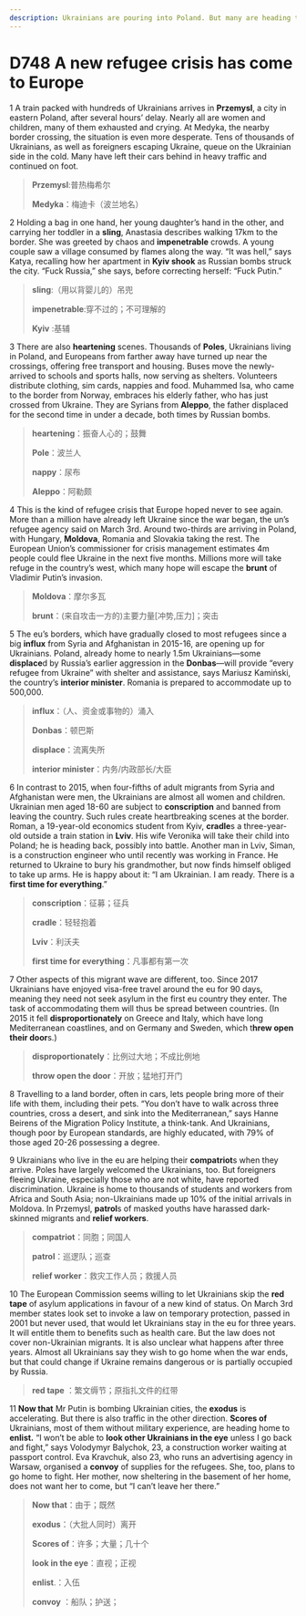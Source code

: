 ```yaml
---
description: Ukrainians are pouring into Poland. But many are heading the other way, to fight
---
```


# D748 A new refugee crisis has come to Europe
1 A train packed with hundreds of Ukrainians arrives in **Przemysl**, a city in eastern Poland, after several hours’ delay. Nearly all are women and children, many of them exhausted and crying. At Medyka, the nearby border crossing, the situation is even more desperate. Tens of thousands of Ukrainians, as well as foreigners escaping Ukraine, queue on the Ukrainian side in the cold. Many have left their cars behind in heavy traffic and continued on foot.

> **Przemysl**:普热梅希尔
>
> **Medyka**：梅迪卡（波兰地名）
>

2 Holding a bag in one hand, her young daughter’s hand in the other, and carrying her toddler in a **sling**, Anastasia describes walking 17km to the border. She was greeted by chaos and **impenetrable** crowds. A young couple saw a village consumed by flames along the way. “It was hell,” says Katya, recalling how her apartment in **Kyiv shook** as Russian bombs struck the city. “Fuck Russia,” she says, before correcting herself: “Fuck Putin.”

> **sling**:（用以背婴儿的）吊兜
>
> **impenetrable**:穿不过的；不可理解的
>
> **Kyiv** :基辅
>

3 There are also **heartening** scenes. Thousands of **Poles**, Ukrainians living in Poland, and Europeans from farther away have turned up near the crossings, offering free transport and housing. Buses move the newly-arrived to schools and sports halls, now serving as shelters. Volunteers distribute clothing, sim cards, nappies and food. Muhammed Isa, who came to the border from Norway, embraces his elderly father, who has just crossed from Ukraine. They are Syrians from **Aleppo**, the father displaced for the second time in under a decade, both times by Russian bombs.

> **heartening**：振奋人心的；鼓舞
>
> **Pole**：波兰人
>
> **nappy**：尿布
>
> **Aleppo**：阿勒颇
>

4 This is the kind of refugee crisis that Europe hoped never to see again. More than a million have already left Ukraine since the war began, the un’s refugee agency said on March 3rd. Around two-thirds are arriving in Poland, with Hungary, **Moldova**, Romania and Slovakia taking the rest. The European Union’s commissioner for crisis management estimates 4m people could flee Ukraine in the next five months. Millions more will take refuge in the country’s west, which many hope will escape the **brunt** of Vladimir Putin’s invasion.

> **Moldova**：摩尔多瓦
>
> **brunt**：(来自攻击一方的)主要力量[冲势,压力]；突击
>

5 The eu’s borders, which have gradually closed to most refugees since a big **influx** from Syria and Afghanistan in 2015-16, are opening up for Ukrainians. Poland, already home to nearly 1.5m Ukrainians—some **displace**d by Russia’s earlier aggression in the **Donbas**—will provide “every refugee from Ukraine” with shelter and assistance, says Mariusz Kamiński, the country’s **interior minister**. Romania is prepared to accommodate up to 500,000.

> **influx**：（人、资金或事物的）涌入
>
> **Donbas**：顿巴斯
>
> **displace**：流离失所
>
> **interior minister**：内务/内政部长/大臣
>

6 In contrast to 2015, when four-fifths of adult migrants from Syria and Afghanistan were men, the Ukrainians are almost all women and children. Ukrainian men aged 18-60 are subject to **conscription** and banned from leaving the country. Such rules create heartbreaking scenes at the border. Roman, a 19-year-old economics student from Kyiv, **cradle**s a three-year-old outside a train station in **Lviv**. His wife Veronika will take their child into Poland; he is heading back, possibly into battle. Another man in Lviv, Siman, is a construction engineer who until recently was working in France. He returned to Ukraine to bury his grandmother, but now finds himself obliged to take up arms. He is happy about it: “I am Ukrainian. I am ready. There is a **first time for everything**.”

> **conscription**：征募；征兵
>
> **cradle**：轻轻抱着
>
> **Lviv**：利沃夫
>
> **first time for everything**：凡事都有第一次
>

7 Other aspects of this migrant wave are different, too. Since 2017 Ukrainians have enjoyed visa-free travel around the eu for 90 days, meaning they need not seek asylum in the first eu country they enter. The task of accommodating them will thus be spread between countries. (In 2015 it fell **disproportionately** on Greece and Italy, which have long Mediterranean coastlines, and on Germany and Sweden, which t**hrew open their door**s.)

> **disproportionately**：比例过大地；不成比例地
>
> **throw open the door**：开放；猛地打开门
>

8 Travelling to a land border, often in cars, lets people bring more of their life with them, including their pets. “You don’t have to walk across three countries, cross a desert, and sink into the Mediterranean,” says Hanne Beirens of the Migration Policy Institute, a think-tank. And Ukrainians, though poor by European standards, are highly educated, with 79% of those aged 20-26 possessing a degree.

9 Ukrainians who live in the eu are helping their **compatriot**s when they arrive. Poles have largely welcomed the Ukrainians, too. But foreigners fleeing Ukraine, especially those who are not white, have reported discrimination. Ukraine is home to thousands of students and workers from Africa and South Asia; non-Ukrainians made up 10% of the initial arrivals in Moldova. In Przemysl, **patrol**s of masked youths have harassed dark-skinned migrants and **relief workers**.

> **compatriot**：同胞；同国人
>
> **patrol**：巡逻队；巡查
>
> **relief worker**：救灾工作人员；救援人员
>

10 The European Commission seems willing to let Ukrainians skip the **red tape** of asylum applications in favour of a new kind of status. On March 3rd member states look set to invoke a law on temporary protection, passed in 2001 but never used, that would let Ukrainians stay in the eu for three years. It will entitle them to benefits such as health care. But the law does not cover non-Ukrainian migrants. It is also unclear what happens after three years. Almost all Ukrainians say they wish to go home when the war ends, but that could change if Ukraine remains dangerous or is partially occupied by Russia.

> **red tape** ：繁文缛节；原指扎文件的红带
>

11 **Now that** Mr Putin is bombing Ukrainian cities, the **exodus** is accelerating. But there is also traffic in the other direction. **Scores of** Ukrainians, most of them without military experience, are heading home to **enlist.** “I won’t be able to **look other Ukrainians in the eye** unless I go back and fight,” says Volodymyr Balychok, 23, a construction worker waiting at passport control. Eva Kravchuk, also 23, who runs an advertising agency in Warsaw, organised a **convoy** of supplies for the refugees. She, too, plans to go home to fight. Her mother, now sheltering in the basement of her home, does not want her to come, but “I can’t leave her there.”

> **Now that**：由于；既然
>
> **exodus**：（大批人同时）离开
>
> **Scores of**：许多；大量；几十个
>
> **look in the eye**：直视；正视
>
> **enlist**.：入伍
>
> **convoy** ：船队；护送；
>

